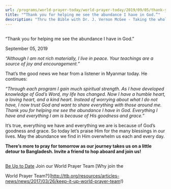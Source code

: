```yaml
---
url: /programs/world-prayer-today/world-prayer-today/2019/09/05/thank-you-for-helping-me-see-the-abundance-i-have-in-god-
title: "“Thank you for helping me see the abundance I have in God.”"
description: "Thru the Bible with Dr. J. Vernon McGee - Taking the whole Word to the whole world"
---
```







## 
 “Thank you for helping me see the abundance I have in God.”


September 05, 2019




*“Although I am not rich materially, I live in peace. Your teachings are a source of joy and encouragement.”*


That’s the good news we hear from a listener in Myanmar today. He continues:


*“Through each program I gain much spiritual strength. As I have developed knowledge of God’s Word, my life has changed. Now I have a humble heart, a loving heart, and a kind heart. Instead of worrying about what I do not have, I now trust God and want to share everything with those around me. Thank you for helping me see the abundance I have in God. Everything I have and everything I am is because of His goodness and grace.”* 


It’s true, everything we have and everything we are is because of God’s goodness and grace. So today let’s praise Him for the many blessings in our lives. May the abundance we find in Him overwhelm us each and every day. 


**There’s more to pray for tomorrow as our journey takes us on a little detour to Bangladesh. Invite a friend to hop aboard and join us!**







## 




[Be Up to Date](http://feeds.feedburner.com/WorldPrayerToday "World Prayer Today RSS Feed")
Join our World Prayer Team
[Why join the  

World Prayer Team?](http://ttb.org/resources/articles-news/news/2017/03/26/keep-it-up-world-prayer-team!)




